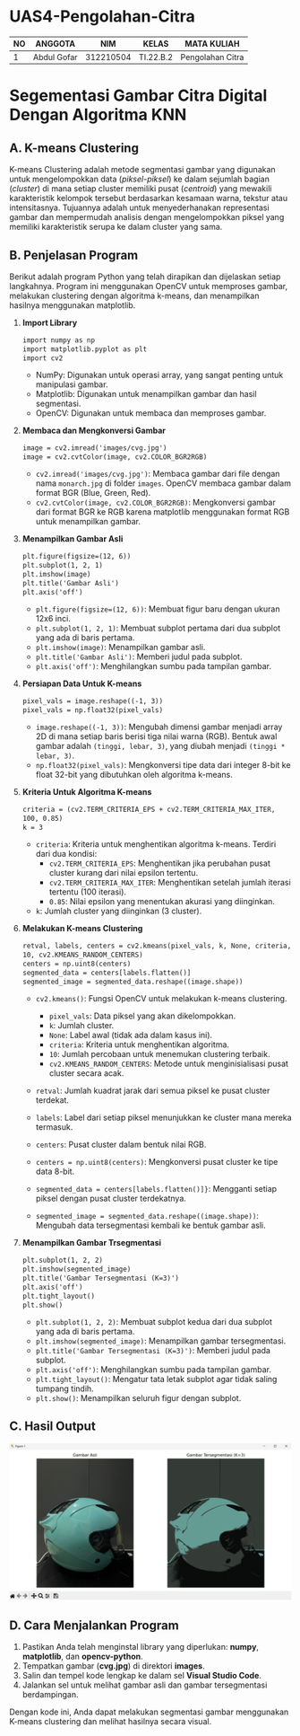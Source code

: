 # UAS4-Pengolahan-Citra

| NO  | ANGGOTA     | NIM       | KELAS     | MATA KULIAH      |
| --- | ----------- | --------- | --------- | ---------------- |
| 1   | Abdul Gofar | 312210504 | TI.22.B.2 | Pengolahan Citra |

# Segementasi Gambar Citra Digital Dengan Algoritma KNN

## A. K-means Clustering

K-means Clustering adalah metode segmentasi gambar yang digunakan untuk mengelompokkan data (_piksel-piksel_) ke dalam sejumlah bagian (_cluster_) di mana setiap cluster memiliki pusat (_centroid_) yang mewakili karakteristik kelompok tersebut berdasarkan kesamaan warna, tekstur atau intensitasnya. Tujuannya adalah untuk menyederhanakan representasi gambar dan mempermudah analisis dengan mengelompokkan piksel yang memiliki karakteristik serupa ke dalam cluster yang sama.

## B. Penjelasan Program

Berikut adalah program Python yang telah dirapikan dan dijelaskan setiap langkahnya. Program ini menggunakan OpenCV untuk memproses gambar, melakukan clustering dengan algoritma k-means, dan menampilkan hasilnya menggunakan matplotlib.

1. **Import Library**

   ```
   import numpy as np
   import matplotlib.pyplot as plt
   import cv2
   ```

   - NumPy: Digunakan untuk operasi array, yang sangat penting untuk manipulasi gambar.
   - Matplotlib: Digunakan untuk menampilkan gambar dan hasil segmentasi.
   - OpenCV: Digunakan untuk membaca dan memproses gambar.

2. **Membaca dan Mengkonversi Gambar**

   ```
   image = cv2.imread('images/cvg.jpg')
   image = cv2.cvtColor(image, cv2.COLOR_BGR2RGB)
   ```

   - `cv2.imread('images/cvg.jpg')`: Membaca gambar dari file dengan nama `monarch.jpg` di folder `images`. OpenCV membaca gambar dalam format BGR (Blue, Green, Red).
   - `cv2.cvtColor(image, cv2.COLOR_BGR2RGB)`: Mengkonversi gambar dari format BGR ke RGB karena matplotlib menggunakan format RGB untuk menampilkan gambar.

3. **Menampilkan Gambar Asli**

   ```
   plt.figure(figsize=(12, 6))
   plt.subplot(1, 2, 1)
   plt.imshow(image)
   plt.title('Gambar Asli')
   plt.axis('off')
   ```

   - `plt.figure(figsize=(12, 6))`: Membuat figur baru dengan ukuran 12x6 inci.
   - `plt.subplot(1, 2, 1)`: Membuat subplot pertama dari dua subplot yang ada di baris pertama.
   - `plt.imshow(image)`: Menampilkan gambar asli.
   - `plt.title('Gambar Asli')`: Memberi judul pada subplot.
   - `plt.axis('off')`: Menghilangkan sumbu pada tampilan gambar.

4. **Persiapan Data Untuk K-means**

   ```
   pixel_vals = image.reshape((-1, 3))
   pixel_vals = np.float32(pixel_vals)
   ```

   - `image.reshape((-1, 3))`: Mengubah dimensi gambar menjadi array 2D di mana setiap baris berisi tiga nilai warna (RGB). Bentuk awal gambar adalah `(tinggi, lebar, 3)`, yang diubah menjadi `(tinggi * lebar, 3)`.
   - `np.float32(pixel_vals)`: Mengkonversi tipe data dari integer 8-bit ke float 32-bit yang dibutuhkan oleh algoritma k-means.

5. **Kriteria Untuk Algoritma K-means**

   ```
   criteria = (cv2.TERM_CRITERIA_EPS + cv2.TERM_CRITERIA_MAX_ITER, 100, 0.85)
   k = 3
   ```

   - `criteria`: Kriteria untuk menghentikan algoritma k-means. Terdiri dari dua kondisi:
     - `cv2.TERM_CRITERIA_EPS`: Menghentikan jika perubahan pusat cluster kurang dari nilai epsilon tertentu.
     - `cv2.TERM_CRITERIA_MAX_ITER`: Menghentikan setelah jumlah iterasi tertentu (100 iterasi).
     - `0.85`: Nilai epsilon yang menentukan akurasi yang diinginkan.
   - `k`: Jumlah cluster yang diinginkan (3 cluster).

6. **Melakukan K-means Clustering**

   ```
   retval, labels, centers = cv2.kmeans(pixel_vals, k, None, criteria, 10, cv2.KMEANS_RANDOM_CENTERS)
   centers = np.uint8(centers)
   segmented_data = centers[labels.flatten()]
   segmented_image = segmented_data.reshape((image.shape))
   ```

   - `cv2.kmeans()`: Fungsi OpenCV untuk melakukan k-means clustering.

     - `pixel_vals`: Data piksel yang akan dikelompokkan.
     - `k`: Jumlah cluster.
     - `None`: Label awal (tidak ada dalam kasus ini).
     - `criteria`: Kriteria untuk menghentikan algoritma.
     - `10`: Jumlah percobaan untuk menemukan clustering terbaik.
     - `cv2.KMEANS_RANDOM_CENTERS`: Metode untuk menginisialisasi pusat cluster secara acak.

   - `retval`: Jumlah kuadrat jarak dari semua piksel ke pusat cluster terdekat.
   - `labels`: Label dari setiap piksel menunjukkan ke cluster mana mereka termasuk.
   - `centers`: Pusat cluster dalam bentuk nilai RGB.
   - `centers = np.uint8(centers)`: Mengkonversi pusat cluster ke tipe data 8-bit.
   - `segmented_data = centers[labels.flatten()]}`: Mengganti setiap piksel dengan pusat cluster terdekatnya.
   - `segmented_image = segmented_data.reshape((image.shape))`: Mengubah data tersegmentasi kembali ke bentuk gambar asli.

7. **Menampilkan Gambar Trsegmentasi**
   ```
   plt.subplot(1, 2, 2)
   plt.imshow(segmented_image)
   plt.title('Gambar Tersegmentasi (K=3)')
   plt.axis('off')
   plt.tight_layout()
   plt.show()
   ```
   - `plt.subplot(1, 2, 2)`: Membuat subplot kedua dari dua subplot yang ada di baris pertama.
   - `plt.imshow(segmented_image)`: Menampilkan gambar tersegmentasi.
   - `plt.title('Gambar Tersegmentasi (K=3)')`: Memberi judul pada subplot.
   - `plt.axis('off')`: Menghilangkan sumbu pada tampilan gambar.
   - `plt.tight_layout()`: Mengatur tata letak subplot agar tidak saling tumpang tindih.
   - `plt.show()`: Menampilkan seluruh figur dengan subplot.

## C. Hasil Output

![img 2](gambar_1.png)
<br>

## D. Cara Menjalankan Program

1.  Pastikan Anda telah menginstal library yang diperlukan: **numpy**, **matplotlib**, dan **opencv-python**.
2.  Tempatkan gambar (**cvg.jpg**) di direktori **images**.
3.  Salin dan tempel kode lengkap ke dalam sel **Visual Studio Code**.
4.  Jalankan sel untuk melihat gambar asli dan gambar tersegmentasi berdampingan.

Dengan kode ini, Anda dapat melakukan segmentasi gambar menggunakan K-means clustering dan melihat hasilnya secara visual.
